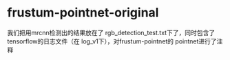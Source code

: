 # frustum-pointnet-original
我们把用mrcnn检测出的结果放在了 rgb_detection_test.txt下了，同时包含了 tensorflow的日志文件（在 log_v1下），对frustum-pointnet的 pointnet进行了注释 
